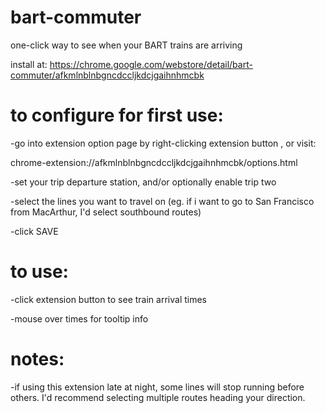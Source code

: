 # bart-commuter
one-click way to see when your BART trains are arriving


install at: https://chrome.google.com/webstore/detail/bart-commuter/afkmlnblnbgncdccljkdcjgaihnhmcbk

# to configure for first use:

-go into extension option page by right-clicking extension button , or visit: 

chrome-extension://afkmlnblnbgncdccljkdcjgaihnhmcbk/options.html

-set your trip departure station, and/or optionally enable trip two

-select the lines you want to travel on (eg. if i want to go to San Francisco from MacArthur, I'd select southbound routes)

-click SAVE


# to use:

-click extension button to see train arrival times

-mouse over times for tooltip info

# notes:

-if using this extension late at night, some lines will stop running before others. I'd recommend selecting multiple routes heading your direction. 
